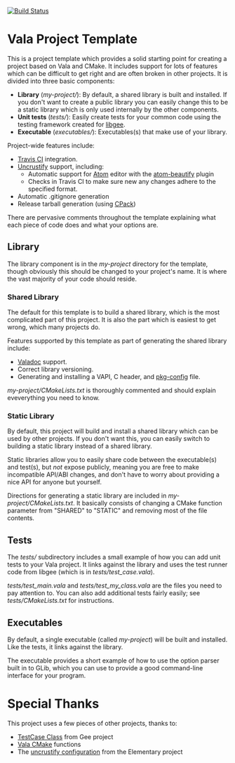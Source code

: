 [![Build Status](https://travis-ci.org/felipe-lavratti/vala-unittests-cmake.svg?branch=master)](https://travis-ci.org/felipe-lavratti/vala-unittests-cmake)

# Vala Project Template

This is a project template which provides a solid starting point for
creating a project based on Vala and CMake.  It includes support for
lots of features which can be difficult to get right and are often
broken in other projects.  It is divided into three basic components:

- **Library** (*my-project/*): By default, a shared library is built and
  installed.  If you don't want to create a public library you can
  easily change this to be a static library which is only used
  internally by the other components.
- **Unit tests** (*tests/*): Easily create tests for your common code
  using the testing framework created for
  [libgee](https://wiki.gnome.org/Projects/Libgee).
- **Executable** (*executables/*): Executables(s) that make use of
  your library.

Project-wide features include:

- [Travis CI](https://travis-ci.org/) integration.
- [Uncrustify](http://uncrustify.sourceforge.net/) support, including:
  - Automatic support for [Atom](https://atom.io/) editor with the
    [atom-beautify](https://atom.io/packages/atom-beautify) plugin
  - Checks in Travis CI to make sure new any changes adhere to the
    specified format.
- Automatic .gitignore generation
- Release tarball generation (using
  [CPack](https://cmake.org/Wiki/CMake:Packaging_With_CPack))

There are pervasive comments throughout the template explaining what
each piece of code does and what your options are.

## Library

The library component is in the *my-project* directory for the
template, though obviously this should be changed to your project's
name.  It is where the vast majority of your code should reside.

### Shared Library

The default for this template is to build a shared library, which is
the most complicated part of this project.  It is also the part which
is easiest to get wrong, which many projects do.

Features supported by this template as part of generating the shared
library include:

- [Valadoc](https://wiki.gnome.org/Projects/Valadoc) support.
- Correct library versioning.
- Generating and installing a VAPI, C header, and
  [pkg-config](https://en.wikipedia.org/wiki/Pkg-config) file.

*my-project/CMakeLists.txt* is thoroughly commented and should explain
eveverything you need to know.

### Static Library

By default, this project will build and install a shared library which
can be used by other projects.  If you don't want this, you can easily
switch to building a static library instead of a shared library.

Static libraries allow you to easily share code between the
executable(s) and test(s), but *not* expose publicly, meaning you are
free to make incompatible API/ABI changes, and don't have to worry
about providing a nice API for anyone but yourself.

Directions for generating a static library are included in
*my-project/CMakeLists.txt*.  It basically consists of changing a
CMake function parameter from "SHARED" to "STATIC" and removing most
of the file contents.

## Tests

The *tests/* subdirectory includes a small example of how you can add
unit tests to your Vala project.  It links against the library and
uses the test runner code from libgee (which is in
*tests/test_case.vala*).

*tests/test_main.vala* and *tests/test_my_class.vala* are the files
you need to pay attention to.  You can also add additional tests
fairly easily; see *tests/CMakeLists.txt* for instructions.

## Executables

By default, a single executable (called *my-project*) will be built
and installed.  Like the tests, it links against the library.

The executable provides a short example of how to use the option
parser built in to GLib, which you can use to provide a good
command-line interface for your program.

# Special Thanks

This project uses a few pieces of other projects, thanks to:

- [TestCase Class](https://git.gnome.org/browse/libgee/tree/tests/testcase.vala)
  from Gee project
- [Vala CMake](https://github.com/jakobwesthoff/Vala_CMake) functions
- The
  [uncrustify configuration](https://github.com/PerfectCarl/elementary-uncrustify)
  from the Elementary project
